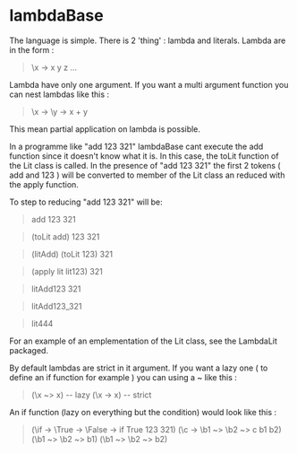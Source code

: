 lambdaBase
==========

The language is simple. There is 2 'thing' : lambda and literals.
Lambda are in the form :

> \x -> x y z ...

Lambda have only one argument. If you want a multi argument function you can nest lambdas like this :

> \x -> \y -> x + y

This mean partial application on lambda is possible.

In a programme like "add 123 321" lambdaBase cant execute the add function since it doesn't know what it is.
In this case, the toLit function of the Lit class is called.
In the presence of "add 123 321" the first 2 tokens ( add and 123 ) will be converted to member of the Lit class an reduced with the apply function.

To step to reducing "add 123 321" will be:

> add 123 321

> (toLit add) 123 321

> (litAdd) (toLit 123) 321

> (apply lit lit123) 321

> litAdd123 321

> litAdd123_321

> lit444

For an example of an emplementation of the Lit class, see the LambdaLit packaged.


By default lambdas are strict in it argument. If you want a lazy one ( to define an if function for example ) you can using a ~ like this :

> (\x ~> x) -- lazy
> (\x -> x) -- strict

An if function (lazy on everything but the condition) would look like this :

> (\if -> \True -> \False -> if True 123 321) (\c -> \b1 ~> \b2 ~> c b1 b2) (\b1 ~> \b2 ~> b1) (\b1 ~> \b2 ~> b2)
